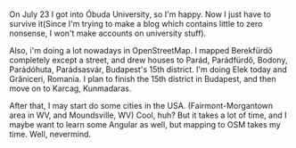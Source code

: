 <!--:title="Getting into university and mapping in OpenStreetMap"-->
<!--:date="2020-07-28"-->
<!--:description="I got into where I wanted, yey. I also mapped Hungary at certain points."-->
<!--:mdiocre-template = "../_templates/blog.html"-->

# <!--:title-->

### <!--:date-->

On July 23 I got into Óbuda University, so I'm happy.
Now I just have to survive it(Since I'm trying to make a blog which contains little to zero nonsense, I won't make accounts on university stuff). 

Also, i'm doing a lot nowadays in
OpenStreetMap. I mapped Berekfürdő completely except a street, and drew
houses to Parád, Parádfürdő, Bodony, Parádóhuta, Parádsasvár, Budapest's
15th district. I'm doing Elek today and Grăniceri, Romania. I plan to
finish the 15th district in Budapest, and then move on to Karcag,
Kunmadaras. 

After that, I may start do some cities in the USA.
(Fairmont-Morgantown area in WV, and Moundsville, WV) Cool, huh? But it
takes a lot of time, and I maybe want to learn some Angular as well, but
mapping to OSM takes my time. Well, nevermind.
